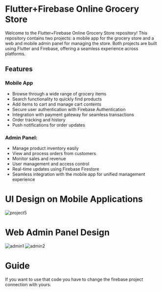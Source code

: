 # Flutter+Firebase Online Grocery Store

Welcome to the Flutter+Firebase Online Grocery Store repository! This repository contains two projects: a mobile app for the grocery store and a web and mobile admin panel for managing the store. Both projects are built using Flutter and Firebase, offering a seamless experience across platforms.

## Features

### Mobile App
- Browse through a wide range of grocery items
- Search functionality to quickly find products
- Add items to cart and manage cart contents
- Secure user authentication with Firebase Authentication
- Integration with payment gateway for seamless transactions
- Order tracking and history
- Push notifications for order updates

### Admin Panel:
- Manage product inventory easily
- View and process orders from customers
- Monitor sales and revenue
- User management and access control
- Real-time updates using Firebase Firestore
- Seamless integration with the mobile app for unified management experience
  
# UI Design on Mobile Applications
![project5](https://github.com/offfahad/grocery-shopping-app/assets/19569802/8c2b528a-d78e-4fd9-9549-4f6bf01828d1)

# Web Admin Panel Design
![admin1](https://github.com/offfahad/grocery-shopping-app/assets/19569802/002c54e3-7faa-4e92-9721-16aea17b57fe)
![admin2](https://github.com/offfahad/grocery-shopping-app/assets/19569802/ac6470a2-1adf-4388-b86b-4ee0529dc0e9)

# Guide
If you want to use that code you have to change the firebase project connection with yours.


